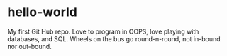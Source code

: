 # hello-world
My first Git Hub repo.
Love to program in OOPS, love playing with databases, and SQL.
Wheels on the bus go round-n-round, not in-bound nor out-bound.
